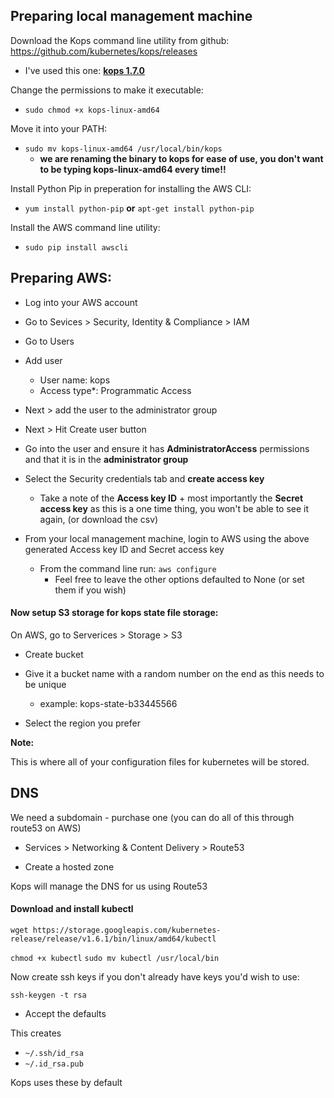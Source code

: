 ## Preparing local management machine

Download the Kops command line utility from github: https://github.com/kubernetes/kops/releases
  - I've used this one: **[kops 1.7.0](https://github.com/kubernetes/kops/releases/download/1.7.0/kops-linux-amd64)**

Change the permissions to make it executable:

- ```sudo chmod +x kops-linux-amd64```

Move it into your PATH:

- ```sudo mv kops-linux-amd64 /usr/local/bin/kops```
  - **we are renaming the binary to kops for ease of use, you don't want to be typing kops-linux-amd64 every time!!**

Install Python Pip in preperation for installing the AWS CLI:

- ```yum install python-pip``` **or** ```apt-get install python-pip```

Install the AWS command line utility:

- ```sudo pip install awscli```


## Preparing AWS:

- Log into your AWS account

- Go to Sevices > Security, Identity & Compliance > IAM

- Go to Users

- Add user
  - User name: kops
  - Access type*: Programmatic Access


- Next > add the user to the administrator group
- Next > Hit Create user button

- Go into the user and ensure it has **AdministratorAccess** permissions and that it is in the **administrator group**

- Select the Security credentials tab and **create access key**
  - Take a note of the **Access key ID** + most importantly the **Secret access key** as this is a one time thing, you won't be able to see it again, (or download the csv)


- From your local management machine, login to AWS using the above generated Access key ID and Secret access key
  - From the command line run: ```aws configure```
    - Feel free to leave the other options defaulted to None (or set them if you wish)

#### Now setup S3 storage for kops state file storage:

On AWS, go to Serverices > Storage > S3

- Create bucket

- Give it a bucket name with a random number on the end as this needs to be unique
  - example: kops-state-b33445566

- Select the region you prefer

**Note:**

This is where all of your configuration files for kubernetes will be stored.

## DNS

We need a subdomain - purchase one (you can do all of this through route53 on AWS)

- Services > Networking & Content Delivery > Route53

- Create a hosted zone

Kops will manage the DNS for us using Route53


#### Download and install kubectl

```wget https://storage.googleapis.com/kubernetes-release/release/v1.6.1/bin/linux/amd64/kubectl```

```chmod +x kubectl```
```sudo mv kubectl /usr/local/bin```


Now create ssh keys if you don't already have keys you'd wish to use:

```ssh-keygen -t rsa```

- Accept the defaults

This creates
  - ```~/.ssh/id_rsa```
  - ```~/.id_rsa.pub```

Kops uses these by default
